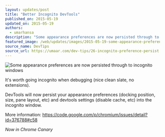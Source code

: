 ```yaml
---
layout: updates/post
title: "Better Incognito DevTools"
published_on: 2015-05-19
updated_on: 2015-05-19
authors:
  - umarhansa
description: "Some appearance preferences are now persisted through to incognito windows."
featured_image: /web/updates/images/2015-05-19-some-appearance-preferences-are-now-persisted-through-to-incognito-windows/incognito-preference-persist.gif
source_name: DevTips
source_url: https://umaar.com/dev-tips/26-incognito-preference-persist
---
```

<img src="/web/updates/images/2015-05-19-some-appearance-preferences-are-now-persisted-through-to-incognito-windows/incognito-preference-persist.gif" alt="Some appearance preferences are now persisted through to incognito windows">

It's worth going incognito when debugging (nice clean slate, no extensions).

DevTools will now persist your appearance preferences (docking position, size, pane layout, etc) and devtools settings (disable cache, etc) into the incognito window.

More information: <a href="https://code.google.com/p/chromium/issues/detail?id=376788#c58">https://code.google.com/p/chromium/issues/detail?id=376788#c58

<em>Now in Chrome Canary</em>
